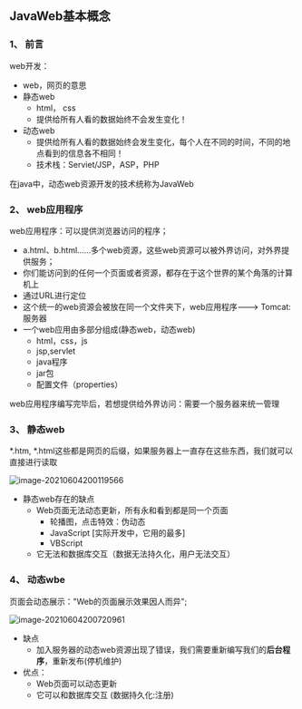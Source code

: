 ## JavaWeb基本概念

### 1、 前言

web开发：

- web，网页的意思
- 静态web
    - html， css
    - 提供给所有人看的数据始终不会发生变化！
- 动态web
    - 提供给所有人看的数据始终会发生变化，每个人在不同的时间，不同的地点看到的信息各不相同！
    - 技术栈：Serviet/JSP，ASP，PHP

在java中，动态web资源开发的技术统称为JavaWeb



### 2、 web应用程序

web应用程序：可以提供浏览器访问的程序；

- a.html、b.html......多个web资源，这些web资源可以被外界访问，对外界提供服务；
- 你们能访问到的任何一个页面或者资源，都存在于这个世界的某个角落的计算机上
- 通过URL进行定位
- 这个统一的web资源会被放在同一个文件夹下，web应用程序---> Tomcat: 服务器
- 一个web应用由多部分组成(静态web，动态web)
    - html，css，js
    - jsp,servlet
    - java程序
    - jar包
    - 配置文件（properties）

web应用程序编写完毕后，若想提供给外界访问：需要一个服务器来统一管理



### 3、 静态web

*.htm, *.html这些都是网页的后缀，如果服务器上一直存在这些东西，我们就可以直接进行读取

![image-20210604200119566](https://img2020.cnblogs.com/blog/2213660/202106/2213660-20210604200120226-595041171.png) 

- 静态web存在的缺点
    - Web页面无法动态更新，所有永和看到都是同一个页面
        - 轮播图，点击特效：伪动态
        - JavaScript [实际开发中，它用的最多]
        - VBScript
    - 它无法和数据库交互（数据无法持久化，用户无法交互）



### 4、 动态wbe

页面会动态展示："Web的页面展示效果因人而异";

![image-20210604200720961](https://img2020.cnblogs.com/blog/2213660/202106/2213660-20210604200721323-1855616099.png) 

- 缺点
    - 加入服务器的动态web资源出现了错误，我们需要重新编写我们的**后台程序**，重新发布(停机维护)
- 优点：
    - Web页面可以动态更新
    - 它可以和数据库交互 (数据持久化:注册)

